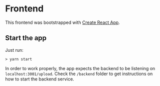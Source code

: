 # Frontend

This frontend was bootstrapped with [Create React App](https://github.com/facebook/create-react-app).

## Start the app

Just run:

`> yarn start`

In order to work properly, the app expects the backend to be listening on `localhost:3001/upload`. Check the `/backend` folder to get instructions on how to start the backend service.